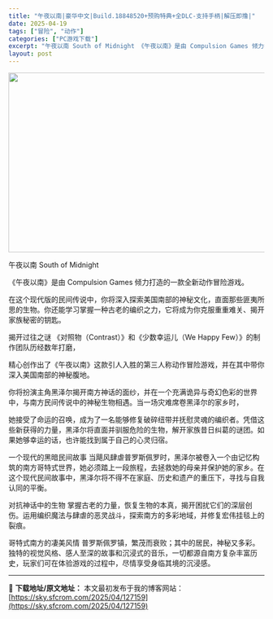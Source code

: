 ```yaml
---
title: "午夜以南|豪华中文|Build.18848520+预购特典+全DLC-支持手柄|解压即撸|"
date: 2025-04-19
tags: ["冒险", "动作"]
categories: ["PC游戏下载"]
excerpt: "午夜以南 South of Midnight 《午夜以南》是由 Compulsion Games 倾力打造的一款全新动作冒险游戏。 在这个现代版的民间传说中，你将深入探索美国南部的神秘文化，直面那些匪夷所思的生物。你还能学习掌握一种古老的编织之力，它将成为你克服重重难关、揭开家族秘密的钥匙。 揭开过&hellip;"
layout: post
---
```


<img class="aligncenter size-full wp-image-127137" src="https://sky.sfcrom.com/wp-content/uploads/2025/04/2025041903252143.webp" alt="" width="616" height="353" />

午夜以南 South of Midnight

《午夜以南》是由 Compulsion Games 倾力打造的一款全新动作冒险游戏。

在这个现代版的民间传说中，你将深入探索美国南部的神秘文化，直面那些匪夷所思的生物。你还能学习掌握一种古老的编织之力，它将成为你克服重重难关、揭开家族秘密的钥匙。

揭开过往之谜
《对照物（Contrast）》和《少数幸运儿（We Happy Few）》的制作团队历经数年打磨，

精心创作出了《午夜以南》这款引人入胜的第三人称动作冒险游戏，并在其中带你深入美国南部的神秘腹地。

你将扮演主角黑泽尔揭开南方神话的面纱，并在一个充满诡异与奇幻色彩的世界中，与南方民间传说中的神秘生物相遇。当一场灾难席卷黑泽尔的家乡时，

她接受了命运的召唤，成为了一名能够修复破碎纽带并抚慰灵魂的编织者。凭借这些新获得的力量，黑泽尔将直面并驯服危险的生物，解开家族昔日纠葛的谜团。如果她够幸运的话，也许能找到属于自己的心灵归宿。

一个现代的黑暗民间故事
当飓风肆虐普罗斯佩罗时，黑泽尔被卷入一个由记忆构筑的南方哥特式世界，她必须踏上一段旅程，去拯救她的母亲并保护她的家乡。在这个现代民间故事中，黑泽尔将不得不在家庭、历史和遗产的重压下，寻找与自我认同的平衡。

对抗神话中的生物
掌握古老的力量，恢复生物的本真，揭开困扰它们的深层创伤。运用编织魔法与肆虐的恶灵战斗，探索南方的多彩地域，并修复宏伟挂毯上的裂痕。

哥特式南方的凄美风情
普罗斯佩罗镇，繁茂而衰败；其中的居民，神秘又多彩。独特的视觉风格、感人至深的故事和沉浸式的音乐，一切都源自南方复杂丰富历史，玩家们可在体验游戏的过程中，尽情享受身临其境的沉浸感。

---
📖 **下载地址/原文地址：** 本文最初发布于我的博客网站：[https://sky.sfcrom.com/2025/04/127159](https://sky.sfcrom.com/2025/04/127159)
